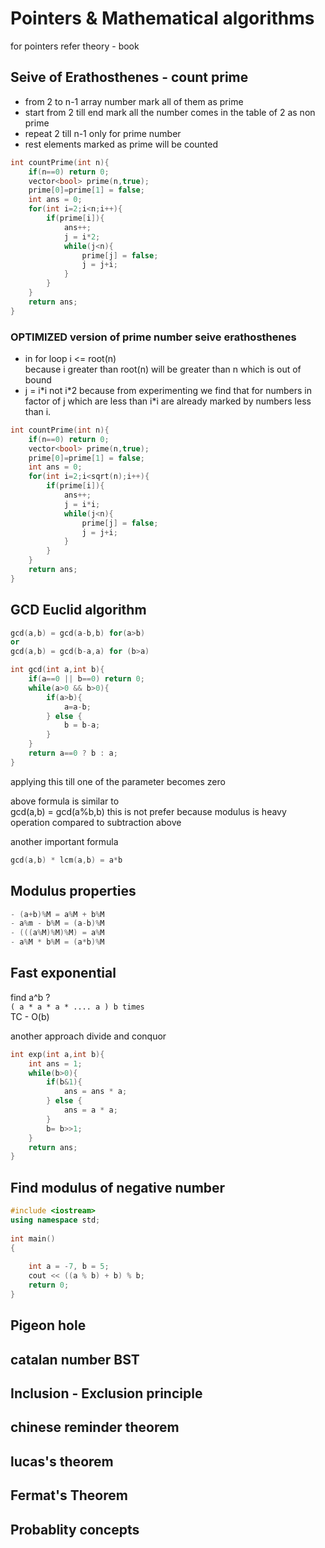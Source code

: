 # Pointers & Mathematical algorithms

for pointers refer theory - book

## Seive of Erathosthenes - count prime

- from 2 to n-1 array number mark all of them as prime
- start from 2 till end mark all the number comes in the table of 2 as non prime
- repeat 2 till n-1 only for prime number
- rest elements marked as prime will be counted

```cpp
int countPrime(int n){
    if(n==0) return 0;
    vector<bool> prime(n,true);
    prime[0]=prime[1] = false;
    int ans = 0;
    for(int i=2;i<n;i++){
        if(prime[i]){
            ans++;
            j = i*2;
            while(j<n){
                prime[j] = false;
                j = j+i;
            }
        }
    }
    return ans;
}
```

### OPTIMIZED version of prime number seive erathosthenes

- in for loop i <= root(n)  
  because i greater than root(n) will be greater than n which is out of bound
- j = i\*i not i\*2 because from experimenting we find that for numbers in factor of j which are less than i\*i are already marked by numbers less than i.

```cpp
int countPrime(int n){
    if(n==0) return 0;
    vector<bool> prime(n,true);
    prime[0]=prime[1] = false;
    int ans = 0;
    for(int i=2;i<sqrt(n);i++){
        if(prime[i]){
            ans++;
            j = i*i;
            while(j<n){
                prime[j] = false;
                j = j+i;
            }
        }
    }
    return ans;
}
```

## GCD Euclid algorithm

```cpp
gcd(a,b) = gcd(a-b,b) for(a>b)
or
gcd(a,b) = gcd(b-a,a) for (b>a)
```

```cpp
int gcd(int a,int b){
    if(a==0 || b==0) return 0;
    while(a>0 && b>0){
        if(a>b){
            a=a-b;
        } else {
            b = b-a;
        }
    }
    return a==0 ? b : a;
}

```

applying this till one of the parameter becomes zero

above formula is similar to  
gcd(a,b) = gcd(a%b,b) this is not prefer because modulus is heavy operation compared to subtraction above

another important formula

```cpp
gcd(a,b) * lcm(a,b) = a*b
```

## Modulus properties

```cpp
- (a+b)%M = a%M + b%M
- a%m - b%M = (a-b)%M
- (((a%M)%M)%M) = a%M
- a%M * b%M = (a*b)%M
```

## Fast exponential

find a^b ?  
`( a * a * a * .... a ) b times`  
TC - O(b)

another approach divide and conquor

```cpp
int exp(int a,int b){
    int ans = 1;
    while(b>0){
        if(b&1){
            ans = ans * a;
        } else {
            ans = a * a;
        }
        b= b>>1;
    }
    return ans;
}
```

## Find modulus of negative number

```cpp
#include <iostream>
using namespace std;
 
int main()
{
 
    int a = -7, b = 5;
    cout << ((a % b) + b) % b;
    return 0;
}
```

## Pigeon hole

## catalan number BST

## Inclusion - Exclusion principle

## chinese reminder theorem

## lucas's theorem

## Fermat's Theorem

## Probablity concepts
